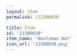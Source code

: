 ```yaml
---
layout: item
permalink: /11300030

title: Item
id: '11300030'
item_name: 'Huntsman Hat'
icon_url: '11300030.png'
---
```

